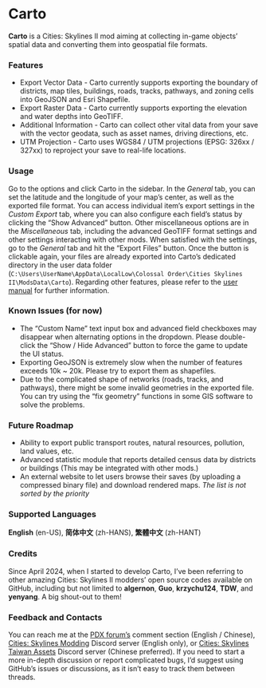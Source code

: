 # Carto

**Carto** is a Cities: Skylines II mod aiming at collecting in-game objects’ spatial data and converting them into geospatial file formats.

### Features

* Export Vector Data - Carto currently supports exporting the boundary of districts, map tiles, buildings, roads, tracks, pathways, and zoning cells into GeoJSON and Esri Shapefile.
* Export Raster Data - Carto currently supports exporting the elevation and water depths into GeoTIFF.
* Additional Information - Carto can collect other vital data from your save with the vector geodata, such as asset names, driving directions, etc.
* UTM Projection - Carto uses WGS84 / UTM projections (EPSG: 326xx / 327xx) to reproject your save to real-life locations.

### Usage

Go to the options and click Carto in the sidebar. In the *General* tab, you can set the latitude and the longitude of your map’s center, as well as the exported file format. You can access individual item’s export settings in the *Custom Export* tab, where you can also configure each field’s status by clicking the “Show Advanced” button. Other miscellaneous options are in the *Miscellaneous* tab, including the advanced GeoTIFF format settings and other settings interacting with other mods. When satisfied with the settings, go to the *General* tab and hit the “Export Files” button. Once the button is clickable again, your files are already exported into Carto’s dedicated directory in the user data folder (`C:\Users\UserName\AppData\LocalLow\Colossal Order\Cities Skylines II\ModsData\Carto`). Regarding other features, please refer to the [user manual](https://github.com/taipei-native/Carto/wiki) for further information.

### Known Issues (for now)

* The “Custom Name” text input box and advanced field checkboxes may disappear when alternating options in the dropdown. Please double-click the “Show / Hide Advanced” button to force the game to update the UI status.
* Exporting GeoJSON is extremely slow when the number of features exceeds 10k ~ 20k. Please try to export them as shapefiles.
* Due to the complicated shape of networks (roads, tracks, and pathways), there might be some invalid geometries in the exported file. You can try using the “fix geometry” functions in some GIS software to solve the problems.

### Future Roadmap

* Ability to export public transport routes, natural resources, pollution, land values, etc.
* Advanced statistic module that reports detailed census data by districts or buildings (This may be integrated with other mods.)
* An external website to let users browse their saves (by uploading a compressed binary file) and download rendered maps.
*The list is not sorted by the priority*

### Supported Languages

**English** (en-US), **简体中文** (zh-HANS),  **繁體中文** (zh-HANT)

### Credits

Since April 2024, when I started to develop Carto, I’ve been referring to other amazing Cities: Skylines II modders’ open source codes available on GitHub, including but not limited to **algernon**, **Guo**, **krzychu124**, **TDW**, and **yenyang**. A big shout-out to them!

### Feedback and Contacts

You can reach me at the [PDX forum’s](about:blank) comment section (English / Chinese), [Cities: Skylines Modding](https://discord.gg/HTav7ARPs2) Discord server (English only), or [Cities: Skylines Taiwan Assets](https://discord.gg/Gz4K66jT64) Discord server (Chinese preferred). If you need to start a more in-depth discussion or report complicated bugs, I’d suggest using GitHub’s issues or discussions, as it isn’t easy to track them between threads.
